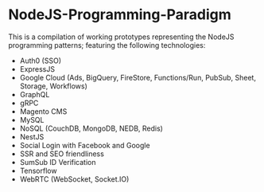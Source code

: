 # NodeJS-Programming-Paradigm

This is a compilation of working prototypes representing the NodeJS programming patterns;
featuring the following technologies:
  - Auth0 (SSO)
  - ExpressJS
  - Google Cloud (Ads, BigQuery, FireStore, Functions/Run, PubSub, Sheet, Storage, Workflows)
  - GraphQL
  - gRPC
  - Magento CMS
  - MySQL
  - NoSQL (CouchDB, MongoDB, NEDB, Redis)
  - NestJS
  - Social Login with Facebook and Google
  - SSR and SEO friendliness
  - SumSub ID Verification
  - Tensorflow
  - WebRTC (WebSocket, Socket.IO)
